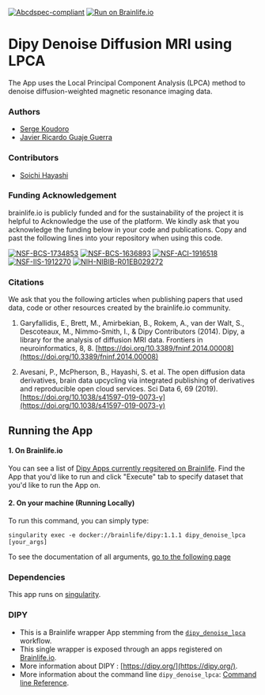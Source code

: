 [![Abcdspec-compliant](https://img.shields.io/badge/ABCD_Spec-v1.1-green.svg)](https://github.com/brain-life/abcd-spec)
[![Run on Brainlife.io](https://img.shields.io/badge/Brainlife-bl.app.454-blue.svg)](https://doi.org/10.25663/brainlife.app.454)

# Dipy Denoise Diffusion MRI using LPCA

The App uses the Local Principal Component Analysis (LPCA) method to denoise diffusion-weighted magnetic resonance imaging data.

### Authors
- [Serge Koudoro](skoudoro@iu.edu)
- [Javier Ricardo Guaje Guerra](jrguajeg@iu.edu)

### Contributors
- [Soichi Hayashi](soichih@gmail.com)

### Funding Acknowledgement
brainlife.io is publicly funded and for the sustainability of the project it is helpful to Acknowledge the use of the platform. We kindly ask that you acknowledge the funding below in your code and publications. Copy and past the following lines into your repository when using this code.

[![NSF-BCS-1734853](https://img.shields.io/badge/NSF_BCS-1734853-blue.svg)](https://nsf.gov/awardsearch/showAward?AWD_ID=1734853)
[![NSF-BCS-1636893](https://img.shields.io/badge/NSF_BCS-1636893-blue.svg)](https://nsf.gov/awardsearch/showAward?AWD_ID=1636893)
[![NSF-ACI-1916518](https://img.shields.io/badge/NSF_ACI-1916518-blue.svg)](https://nsf.gov/awardsearch/showAward?AWD_ID=1916518)
[![NSF-IIS-1912270](https://img.shields.io/badge/NSF_IIS-1912270-blue.svg)](https://nsf.gov/awardsearch/showAward?AWD_ID=1912270)
[![NIH-NIBIB-R01EB029272](https://img.shields.io/badge/NIH_NIBIB-R01EB029272-green.svg)](https://grantome.com/grant/NIH/R01-EB029272-01)

### Citations
We ask that you the following articles when publishing papers that used data, code or other resources created by the brainlife.io community.

1. Garyfallidis, E., Brett, M., Amirbekian, B., Rokem, A., van der Walt, S., Descoteaux, M., Nimmo-Smith, I., & Dipy Contributors (2014). Dipy, a library for the analysis of diffusion MRI data. Frontiers in neuroinformatics, 8, 8. [https://doi.org/10.3389/fninf.2014.00008](https://doi.org/10.3389/fninf.2014.00008)

2. Avesani, P., McPherson, B., Hayashi, S. et al. The open diffusion data derivatives, brain data upcycling via integrated publishing of derivatives and reproducible open cloud services. Sci Data 6, 69 (2019). [https://doi.org/10.1038/s41597-019-0073-y](https://doi.org/10.1038/s41597-019-0073-y)

## Running the App

#### 1. On Brainlife.io

You can see a list of [Dipy Apps currently regsitered on Brainlife](https://brainlife.io/apps#dipy). Find the App that you'd like to run and click "Execute" tab to specify dataset that you'd like to run the App on.

#### 2. On  your machine (Running Locally)

To run this command, you can simply type:

`singularity exec -e docker://brainlife/dipy:1.1.1 dipy_denoise_lpca [your_args]`

To see the documentation of all arguments, [go to the following page](https://dipy.org/documentation/1.1.1./reference_cmd/dipy_denoise_lpca/)

### Dependencies

This app runs on [singularity](https://www.sylabs.io/singularity/).

### DIPY
- This is a Brainlife wrapper App stemming from the [`dipy_denoise_lpca`](https://dipy.org/documentation/latest/reference_cmd/dipy_denoise_lpca/) workflow.
- This single wrapper is exposed through an apps registered on [Brainlife.io](https://brainlife.io).
- More information about DIPY : [https://dipy.org/](https://dipy.org/).
- More information about the command line `dipy_denoise_lpca`: [Command line Reference](https://dipy.org/documentation/latest/reference_cmd/dipy_denoise_lpca/).
